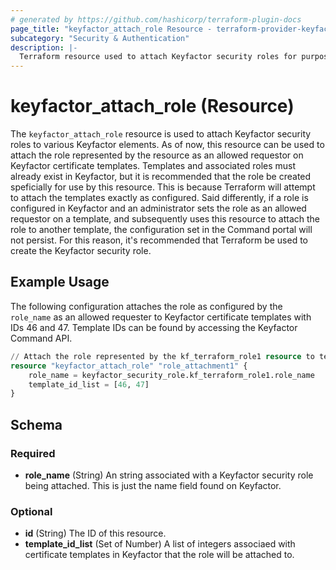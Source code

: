 ```yaml
---
# generated by https://github.com/hashicorp/terraform-plugin-docs
page_title: "keyfactor_attach_role Resource - terraform-provider-keyfactor"
subcategory: "Security & Authentication"
description: |-
  Terraform resource used to attach Keyfactor security roles for purposes of permission management
---
```


# keyfactor_attach_role (Resource)
The ```keyfactor_attach_role``` resource is used to attach Keyfactor security roles to various Keyfactor elements. As of
now, this resource can be used to attach the role represented by the resource as an allowed requestor on Keyfactor 
certificate templates. Templates and associated roles must already exist in Keyfactor, but it is recommended that the role
be created speficially for use by this resource. This is because Terraform will attempt to attach the templates exactly as 
configured. Said differently, if a role is configured in Keyfactor and an administrator sets the role as an allowed requestor
on a template, and subsequently uses this resource to attach the role to another template, the configuration set in the
Command portal will not persist. For this reason, it's recommended that Terraform be used to create the Keyfactor security
role.

## Example Usage
The following configuration attaches the role as configured by the ```role_name``` as an allowed requester to Keyfactor
certificate templates with IDs 46 and 47. Template IDs can be found by accessing the Keyfactor Command API. 
```terraform
// Attach the role represented by the kf_terraform_role1 resource to template IDs 46 and 47
resource "keyfactor_attach_role" "role_attachment1" {
    role_name = keyfactor_security_role.kf_terraform_role1.role_name
    template_id_list = [46, 47]
}
```

<!-- schema generated by tfplugindocs -->
## Schema

### Required

- **role_name** (String) An string associated with a Keyfactor security role being attached. This is just the name field found on Keyfactor.

### Optional

- **id** (String) The ID of this resource.
- **template_id_list** (Set of Number) A list of integers associaed with certificate templates in Keyfactor that the role will be attached to.


